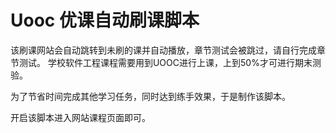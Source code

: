 # Uooc 优课自动刷课脚本

该刷课网站会自动跳转到未刷的课并自动播放，章节测试会被跳过，请自行完成章节测试。
学校软件工程课程需要用到UOOC进行上课，上到50%才可进行期末测验。

为了节省时间完成其他学习任务，同时达到练手效果，于是制作该脚本。

开启该脚本进入网站课程页面即可。
